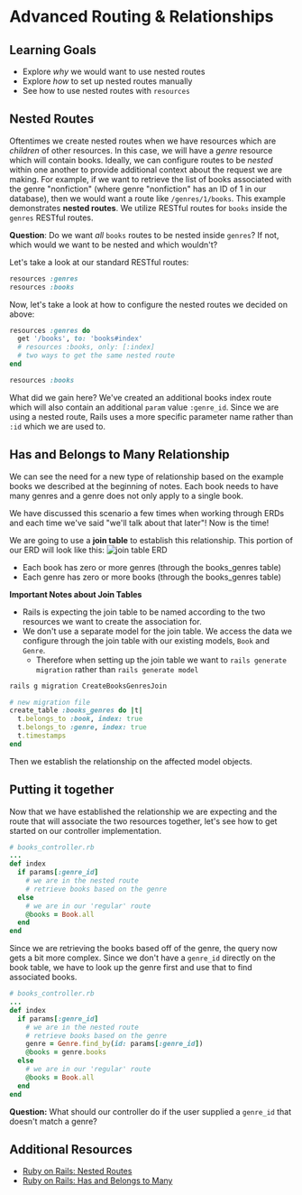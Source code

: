 # Advanced Routing & Relationships

## Learning Goals
- Explore _why_ we would want to use nested routes
- Explore _how_ to set up nested routes manually
- See how to use nested routes with `resources`


## Nested Routes
Oftentimes we create nested routes when we have resources which are _children_ of other resources. In this case, we will have a _genre_ resource which will contain books. Ideally, we can configure routes to be _nested_ within one another to provide additional context about the request we are making. For example, if we want to retrieve the list of books associated with the genre "nonfiction" (where genre "nonfiction" has an ID of 1 in our database), then we would want a route like `/genres/1/books`. This example demonstrates **nested routes**. We utilize RESTful routes for `books` inside the `genres` RESTful routes.

**Question**: Do we want _all_ `books` routes to be nested inside `genres`? If not, which would we want to be nested and which wouldn't?

Let's take a look at our standard RESTful routes:
```ruby
resources :genres
resources :books
```

Now, let's take a look at how to configure the nested routes we decided on above:
```ruby
resources :genres do
  get '/books', to: 'books#index'
  # resources :books, only: [:index]
  # two ways to get the same nested route
end

resources :books
```

What did we gain here? We've created an additional books index route which will also contain an additional `param` value `:genre_id`. Since we are using a nested route, Rails uses a more specific parameter name rather than `:id` which we are used to.

## Has and Belongs to Many Relationship
We can see the need for a new type of relationship based on the example books we described at the beginning of notes. Each book needs to have many genres and a genre does not only apply to a single book.

We have discussed this scenario a few times when working through ERDs and each time we've said "we'll talk about that later"! Now is the time!

We are going to use a **join table** to establish this relationship. This portion of our ERD will look like this:
![join table ERD](./images/join-table-erd.png)

- Each book has zero or more genres (through the books_genres table)
- Each genre has zero or more books (through the books_genres table)

**Important Notes about Join Tables**
- Rails is expecting the join table to be named according to the two resources we want to create the association for.
- We don't use a separate model for the join table. We access the data we configure through the join table with our existing models, `Book` and `Genre`.
  - Therefore when setting up the join table we want to `rails generate migration` rather than `rails generate model`

```bash
rails g migration CreateBooksGenresJoin
```

```ruby
# new migration file
create_table :books_genres do |t|
  t.belongs_to :book, index: true
  t.belongs_to :genre, index: true
  t.timestamps
end
```

Then we establish the relationship on the affected model objects.


## Putting it together

Now that we have established the relationship we are expecting and the route that will associate the two resources together, let's see how to get started on our controller implementation.

```ruby
# books_controller.rb
...
def index
  if params[:genre_id]
    # we are in the nested route
    # retrieve books based on the genre
  else
    # we are in our 'regular' route
    @books = Book.all
  end
end
```

Since we are retrieving the books based off of the genre, the query now gets a bit more complex. Since we don't have a `genre_id` directly on the book table, we have to look up the genre first and use that to find associated books.

```ruby
# books_controller.rb
...
def index
  if params[:genre_id]
    # we are in the nested route
    # retrieve books based on the genre
    genre = Genre.find_by(id: params[:genre_id])
    @books = genre.books
  else
    # we are in our 'regular' route
    @books = Book.all
  end
end
```

**Question:** What should our controller do if the user supplied a `genre_id` that doesn't match a genre?

## Additional Resources
- [Ruby on Rails: Nested Routes](http://guides.rubyonrails.org/routing.html#nested-resources)
- [Ruby on Rails: Has and Belongs to Many](http://guides.rubyonrails.org/association_basics.html#the-has-and-belongs-to-many-association)

